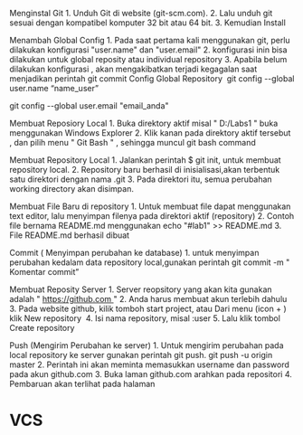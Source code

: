 Menginstal Git
    1. Unduh Git di website (git-scm.com).
    2. Lalu unduh git sesuai dengan kompatibel komputer 32 bit atau 64 bit.
    3. Kemudian Install


Menambah Global Config
    1. Pada saat pertama kali menggunakan git, perlu dilakukan konfigurasi "user.name" dan "user.email"
    2. konfigurasi inin bisa dilakukan untuk global reposity atau individual repository
    3. Apabila belum dilakukan konfigurasi , akan mengakibatkan terjadi kegagalan saat menjadikan perintah git commit
      Config Global Repository 
      git config --global user.name “name_user”
        
     
git config --global user.email "email_anda"

Membuat Reposiory Local
    1. Buka direktory aktif misal " D:/Labs1 " buka menggunakan Windows Explorer
    2. Klik kanan pada direktory aktif tersebut , dan pilih menu " Git Bash " , sehingga muncul git bash command





Membuat Repository Local
    1. Jalankan perintah $ git init, untuk membuat repository local.
    2. Repository baru berhasil di inisialisasi,akan terbentuk satu direktori dengan nama .git
    3. Pada direktori itu, semua perubahan working directory akan disimpan.

Membuat File Baru di repository
    1. Untuk membuat file dapat menggunakan text editor, lalu menyimpan filenya pada direktori aktif (repository)
    2. Contoh file bernama README.md menggunakan echo "#lab1" >> README.md
    3. File README.md berhasil dibuat


Commit ( Menyimpan perubahan ke database)
    1. untuk menyimpan perubahan kedalam data repository local,gunakan perintah git commit -m " Komentar commit”

Membuat Reposity Server
    1. Server reopsitory yang akan kita gunakan adalah " https://github.com "
    2. Anda harus membuat akun terlebih dahulu
    3. Pada website github, kilik tomboh start project, atau Dari menu (icon + ) klik New repository 
    4. Isi nama repository, misal :user
    5. Lalu klik tombol Create repository 

Push (Mengirim Perubahan ke server)
    1. Untuk mengirim perubahan pada local repository ke server gunakan perintah git push. git push -u origin master
    2. Perintah ini akan meminta memasukkan username dan password pada akun github.com
    3. Buka laman github.com arahkan pada repositori
    4. Pembaruan akan terlihat pada halaman 



# VCS
